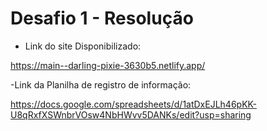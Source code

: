 # Desafio 1 - Resolução

- Link do site Disponibilizado:

 https://main--darling-pixie-3630b5.netlify.app/
 
-Link da Planilha de registro de informação:

https://docs.google.com/spreadsheets/d/1atDxEJLh46pKK-U8qRxfXSWnbrVOsw4NbHWvv5DANKs/edit?usp=sharing
